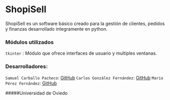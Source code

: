 # ShopiSell
ShopiSell es un software básico creado para la gestión de clientes, pedidos y finanzas desarrollado integramente en python.
### Módulos utilizados
  `tkinter` : Módulo que ofrece interfaces de usuario y multiples ventanas.
  
### Desarrolladores:
  `Samuel Carballo Pacheco`: [GitHub](http://github.com/MarioP-Dev)
  `Carlos González Fernández`: [GitHub](http://github.com/MarioP-Dev)
  `Mario Pérez Fernández`: [GitHub](http://github.com/MarioP-Dev)
  
#####Universidad de Oviedo

